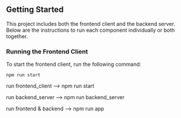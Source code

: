## Getting Started

This project includes both the frontend client and the backend server. Below are the instructions to run each component individually or both together.

### Running the Frontend Client
To start the frontend client, run the following command:

```bach
npm run start
```


run frontend_client
  --> npm run start

run backend_server
  --> npm run backend_server


run frontend & backend
  --> npm run app

